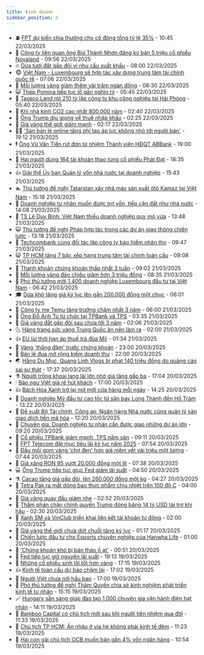 ```yaml
---
title: Kinh doanh
sidebar_position: 3
---
```


<!-- vnexpress-kinh-doanh:START -->
- ⛽️ [FPT dự kiến chia thưởng cho cổ đông tổng tỷ lệ 35%](https://vnexpress.net/fpt-du-kien-chia-thuong-cho-co-dong-tong-ty-le-35-4864607.html) - 10:45 22/03/2025
- 🐲 [Công ty liên quan ông Bùi Thành Nhơn đăng ký bán 5 triệu cổ phiếu Novaland](https://vnexpress.net/cong-ty-lien-quan-ong-bui-thanh-nhon-dang-ky-ban-5-trieu-co-phieu-novaland-4864593.html) - 09:56 22/03/2025
- 🔥 [Dừa tươi đắt gấp đôi vì nhu cầu xuất khẩu](https://vnexpress.net/dua-tuoi-dat-gap-doi-vi-nhu-cau-xuat-khau-4864487.html) - 08:00 22/03/2025
- 🐵 [Việt Nam - Luxembourg sẽ hợp tác xây dựng trung tâm tài chính quốc tế](https://vnexpress.net/viet-nam-luxembourg-se-hop-tac-xay-dung-trung-tam-tai-chinh-quoc-te-4864559.html) - 07:06 22/03/2025
- 🦅 [Mỗi lượng vàng giảm thêm vài trăm ngàn đồng](https://vnexpress.net/moi-luong-vang-giam-them-vai-tram-ngan-dong-4864550.html) - 06:30 22/03/2025
- 😺 [Thép Pomina tiếp tục lỗ gần nghìn tỷ](https://vnexpress.net/thep-pomina-tiep-tuc-lo-gan-nghin-ty-4864525.html) - 05:45 22/03/2025
- 🤩 [Taseco Land rót 210 tỷ lập công ty khu công nghiệp tại Hải Phòng](https://vnexpress.net/taseco-land-rot-210-ty-lap-cong-ty-khu-cong-nghiep-tai-hai-phong-4864514.html) - 05:40 22/03/2025
- 🌮 [Khí nhà kính CO2 cao nhất 800.000 năm](https://vnexpress.net/khi-nha-kinh-co2-cao-nhat-800-000-nam-4864287.html) - 02:40 22/03/2025
- 🧰 [Ông Trump dịu giọng về thuế nhập khẩu](https://vnexpress.net/ong-trump-diu-giong-ve-thue-nhap-khau-4864430.html) - 02:25 22/03/2025
- 🤔 [Giá vàng thế giới giảm mạnh](https://vnexpress.net/gia-vang-the-gioi-giam-manh-4864424.html) - 02:17 22/03/2025
- 🧑‍💻 [&#39;Sàn bán lẻ online tăng phí tạo áp lực không nhỏ tới người bán&#39;](https://vnexpress.net/san-ban-le-online-tang-phi-tao-ap-luc-khong-nho-toi-nguoi-ban-4864371.html) - 19:12 21/03/2025
- 🕴 [Ông Vũ Văn Tiền rút đơn từ nhiệm Thành viên HĐQT ABBank](https://vnexpress.net/ong-vu-van-tien-rut-don-tu-nhiem-thanh-vien-hdqt-abbank-4864414.html) - 19:00 21/03/2025
- 🦩 [Hai người dùng 164 tài khoản thao túng cổ phiếu Phát Đạt](https://vnexpress.net/hai-nguoi-dung-164-tai-khoan-thao-tung-co-phieu-phat-dat-4864411.html) - 18:35 21/03/2025
- 👍 [Giải thể Ủy ban Quản lý vốn nhà nước tại doanh nghiệp](https://vnexpress.net/giai-the-uy-ban-quan-ly-von-nha-nuoc-tai-doanh-nghiep-4864399.html) - 15:43 21/03/2025
- 🏊 [Thủ tướng đề nghị Tatarstan xây nhà máy sản xuất ôtô Kamaz tại Việt Nam](https://vnexpress.net/thu-tuong-de-nghi-tatarstan-xay-nha-may-san-xuat-oto-kamaz-tai-viet-nam-4864391.html) - 15:18 21/03/2025
- 🤡 [Doanh nghiệp tư nhân muốn được trợ vốn, tiếp cận đất như nhà nước](https://vnexpress.net/doanh-nghiep-tu-nhan-muon-duoc-tro-von-tiep-can-dat-nhu-nha-nuoc-4864351.html) - 14:08 21/03/2025
- 👀 [TS Lê Duy Bình: Việt Nam thiếu doanh nghiệp quy mô vừa](https://vnexpress.net/ts-le-duy-binh-viet-nam-thieu-doanh-nghiep-quy-mo-vua-4864184.html) - 13:48 21/03/2025
- 😺 [Thủ tướng đề nghị Pháp hợp tác trong các dự án giao thông chiến lược](https://vnexpress.net/thu-tuong-de-nghi-phap-hop-tac-trong-cac-du-an-giao-thong-chien-luoc-4864346.html) - 13:18 21/03/2025
- 🦣 [Techcombank cùng đối tác lập công ty bảo hiểm nhân thọ](https://vnexpress.net/techcombank-cung-doi-tac-lap-cong-ty-bao-hiem-nhan-tho-4864303.html) - 09:47 21/03/2025
- 😺 [TP HCM tăng 7 bậc xếp hạng trung tâm tài chính toàn cầu](https://vnexpress.net/tp-hcm-tang-7-bac-xep-hang-trung-tam-tai-chinh-toan-cau-4864211.html) - 09:08 21/03/2025
- 💼 [Thanh khoản chứng khoán thấp nhất 3 tuần](https://vnexpress.net/thanh-khoan-chung-khoan-thap-nhat-3-tuan-4864289.html) - 09:02 21/03/2025
- 🤗 [Mỗi lượng vàng đảo chiều giảm hơn 3 triệu đồng](https://vnexpress.net/moi-luong-vang-dao-chieu-giam-toi-3-trieu-4864249.html) - 08:35 21/03/2025
- 👀 [Phó thủ tướng mời 1.400 doanh nghiệp Luxembourg đầu tư tại Việt Nam](https://vnexpress.net/pho-thu-tuong-moi-1-400-doanh-nghiep-luxembourg-dau-tu-tai-viet-nam-4864170.html) - 06:42 21/03/2025
- 🎓 [Dừa khô tăng giá kỷ lục lên gần 200.000 đồng một chục](https://vnexpress.net/dua-kho-tang-gia-ky-luc-len-gan-200-000-dong-mot-chuc-4863889.html) - 06:01 21/03/2025
- 🗽 [Công ty mẹ Temu tăng trưởng chậm nhất 3 năm](https://vnexpress.net/cong-ty-me-temu-tang-truong-cham-nhat-3-nam-4864107.html) - 06:00 21/03/2025
- 🚀 [Ông Đỗ Anh Tú từ chức tại TPBank và TPS](https://vnexpress.net/ong-do-anh-tu-tu-chuc-tai-tpbank-va-tps-4864073.html) - 03:35 21/03/2025
- 🤗 [Giá vàng đắt gấp đôi sau chưa tới 3 năm](https://vnexpress.net/mat-bao-lau-de-vang-len-gap-doi-4863965.html) - 02:06 21/03/2025
- 🌜 [Hãng trang sức vàng Trung Quốc ăn nên làm ra](https://vnexpress.net/hang-trang-suc-vang-trung-quoc-an-nen-lam-ra-4863753.html) - 02:00 21/03/2025
- 👍 [EU lùi thời hạn áp thuế trả đũa Mỹ](https://vnexpress.net/eu-lui-thoi-han-ap-thue-tra-dua-my-4863984.html) - 01:34 21/03/2025
- 🤖 [Vàng &#39;thắng đậm&#39; trước chứng khoán](https://vnexpress.net/vang-thang-dam-truoc-chung-khoan-4863700.html) - 23:00 20/03/2025
- 🫣 [Bán lẻ đua mở rộng kiếm doanh thu](https://vnexpress.net/ban-le-dua-mo-rong-kiem-doanh-thu-4863434.html) - 22:00 20/03/2025
- 🌏 [Hằng Du Mục, Quang Linh Vlogs bị phạt 140 triệu đồng do quảng cáo sai sự thật](https://vnexpress.net/hang-du-muc-quang-linh-vlogs-bi-phat-140-trieu-dong-do-quang-cao-sai-su-that-4863960.html) - 17:37 20/03/2025
- ⚗️ [Người trồng khoai lang lãi lớn nhờ giá tăng gấp ba](https://vnexpress.net/nguoi-trong-khoai-lang-lai-lon-nho-gia-tang-gap-ba-4862369.html) - 17:04 20/03/2025
- 🕯 [Bào ngư Việt giá rẻ hút khách](https://vnexpress.net/bao-ngu-viet-gia-re-hut-khach-4863637.html) - 17:00 20/03/2025
- 👍 [Bách Hóa Xanh trở lại mở mới cửa hàng mỗi ngày](https://vnexpress.net/bach-hoa-xanh-tro-lai-mo-moi-cua-hang-moi-ngay-4863919.html) - 14:25 20/03/2025
- 🤠 [Doanh nghiệp Mỹ đầu tư cao tốc từ sân bay Long Thành đến Hồ Tràm](https://vnexpress.net/doanh-nghiep-my-dau-tu-cao-toc-tu-san-bay-long-thanh-den-ho-tram-4863912.html) - 13:22 20/03/2025
- 🌊 [Đề xuất Bộ Tài chính, Công an, Ngân hàng Nhà nước cùng quản lý sàn giao dịch tiền mã hóa](https://vnexpress.net/de-xuat-bo-tai-chinh-cong-an-ngan-hang-nha-nuoc-cung-quan-ly-san-giao-dich-tien-ma-hoa-4863897.html) - 12:20 20/03/2025
- 🌈 [Chuyên gia: Doanh nghiệp tư nhân cần được giao những dự án lớn](https://vnexpress.net/chuyen-gia-doanh-nghiep-tu-nhan-can-duoc-giao-nhung-du-an-lon-4863709.html) - 09:20 20/03/2025
- 🥳 [Cổ phiếu TPBank giảm mạnh, TPS nằm sàn](https://vnexpress.net/co-phieu-tpbank-giam-manh-tps-nam-san-4863819.html) - 09:11 20/03/2025
- 🐻 [FPT Telecom đặt mục tiêu lãi kỷ lục năm 2025](https://vnexpress.net/fpt-telecom-dat-muc-tieu-lai-ky-luc-nam-2025-4863770.html) - 07:54 20/03/2025
- 💫 [Đầu mối gom vàng &#39;chợ đen&#39; hơn giá niêm yết vài triệu một lượng](https://vnexpress.net/dau-moi-gom-vang-cho-den-hon-gia-niem-yet-vai-trieu-mot-luong-4863319.html) - 07:44 20/03/2025
- 🤩 [Giá xăng RON 95 vượt 20.000 đồng một lít](https://vnexpress.net/gia-xang-moi-nhat-hom-nay-20-3-4863714.html) - 07:38 20/03/2025
- 💻 [Ông Trump tiếp tục giục Fed giảm lãi suất](https://vnexpress.net/ong-trump-tiep-tuc-giuc-fed-giam-lai-suat-4863593.html) - 04:50 20/03/2025
- ⚗️ [Cacao tăng giá gấp đôi, lên 260.000 đồng một kg](https://vnexpress.net/cacao-tang-gia-gap-doi-len-260-000-dong-mot-kg-4863501.html) - 04:27 20/03/2025
- 🌈 [Tetra Pak ra mắt dòng bao thực phẩm chịu nhiệt trên 100 độ C](https://vnexpress.net/tetra-pak-ra-mat-dong-bao-thuc-pham-chiu-nhiet-tren-100-do-c-4862598.html) - 04:00 20/03/2025
- 🌝 [Giá vàng quay đầu giảm nhẹ](https://vnexpress.net/nhan-tron-len-gan-101-trieu-moi-luong-4863580.html) - 02:52 20/03/2025
- 🥸 [Thẩm phán chặn chính quyền Trump đóng băng 14 tỷ USD tài trợ khí hậu](https://vnexpress.net/tham-phan-chan-chinh-quyen-trump-dong-bang-14-ty-usd-tai-tro-khi-hau-4863572.html) - 02:30 20/03/2025
- 🦆 [Xanh SM và VinClub triển khai liên kết tài khoản tự động](https://vnexpress.net/xanh-sm-va-vinclub-trien-khai-lien-ket-tai-khoan-tu-dong-4863484.html) - 02:00 20/03/2025
- 🌋 [Giá vàng thế giới chưa dứt chuỗi tăng kỷ lục](https://vnexpress.net/gia-vang-the-gioi-chua-dut-chuoi-tang-ky-luc-4863523.html) - 01:17 20/03/2025
- 🦍 [Chiến lược đầu tư cho Esports chuyên nghiệp của Hanwha Life](https://vnexpress.net/chien-luoc-dau-tu-cho-esports-chuyen-nghiep-cua-hanwha-life-4863443.html) - 01:00 20/03/2025
- 🤔 [&#39;Chứng khoán khó bị bán tháo ồ ạt&#39;](https://vnexpress.net/chung-khoan-kho-bi-ban-thao-o-at-4863525.html) - 00:51 20/03/2025
- 🧰 [Fed tiếp tục giữ nguyên lãi suất](https://vnexpress.net/fed-tiep-tuc-giu-nguyen-lai-suat-4863499.html) - 19:13 19/03/2025
- 🌝 [Những cổ phiếu sinh lời tốt hơn vàng](https://vnexpress.net/nhung-co-phieu-sinh-loi-tot-hon-vang-4863358.html) - 17:15 19/03/2025
- 👍 [Kinh tế toàn cầu dự báo chậm lại](https://vnexpress.net/kinh-te-toan-cau-du-bao-cham-lai-4863406.html) - 17:02 19/03/2025
- 🗽 [Người Việt chưa nới hầu bao](https://vnexpress.net/nguoi-viet-chua-noi-hau-bao-4862891.html) - 17:00 19/03/2025
- 🐎 [Phó thủ tướng đề nghị Thâm Quyến chia sẻ kinh nghiệm phát triển kinh tế tư nhân](https://vnexpress.net/pho-thu-tuong-de-nghi-tham-quyen-chia-se-kinh-nghiem-phat-trien-kinh-te-tu-nhan-4863468.html) - 15:15 19/03/2025
- 🪄 [Hungary sẵn sàng giúp đào tạo 1.000 chuyên gia vận hành điện hạt nhân](https://vnexpress.net/hungary-san-sang-giup-dao-tao-1-000-chuyen-gia-van-hanh-dien-hat-nhan-4863452.html) - 14:11 19/03/2025
- 🎊 [Bamboo Capital có chủ tịch mới sau khi người tiền nhiệm qua đời](https://vnexpress.net/bamboo-capital-co-chu-tich-moi-sau-khi-nguoi-tien-nhiem-qua-doi-4863429.html) - 11:33 19/03/2025
- 🗽 [Chủ tịch TP HCM: Ăn nhậu ở vỉa hè không phải kinh tế đêm](https://vnexpress.net/chu-tich-tp-hcm-an-nhau-o-via-he-khong-phai-kinh-te-dem-4863412.html) - 11:23 19/03/2025
- 🦩 [Hai con gái chủ tịch OCB muốn bán gần 4% vốn ngân hàng](https://vnexpress.net/hai-con-gai-chu-tich-ocb-muon-ban-gan-4-von-ngan-hang-4863414.html) - 10:54 19/03/2025<!-- vnexpress-kinh-doanh:END -->
